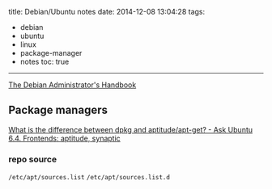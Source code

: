 title: Debian/Ubuntu notes
date: 2014-12-08 13:04:28
tags:
- debian
- ubuntu
- linux
- package-manager
- notes
toc: true
---

[The Debian Administrator's Handbook](http://debian-handbook.info/browse/stable/)

<!-- more -->

## Package managers
[What is the difference between dpkg and aptitude/apt-get? - Ask Ubuntu](http://askubuntu.com/questions/309113/what-is-the-difference-between-dpkg-and-aptitude-apt-get)
[6.4. Frontends: aptitude, synaptic](http://debian-handbook.info/browse/stable/sect.apt-frontends.html)

### repo source
`/etc/apt/sources.list`
`/etc/apt/sources.list.d`
